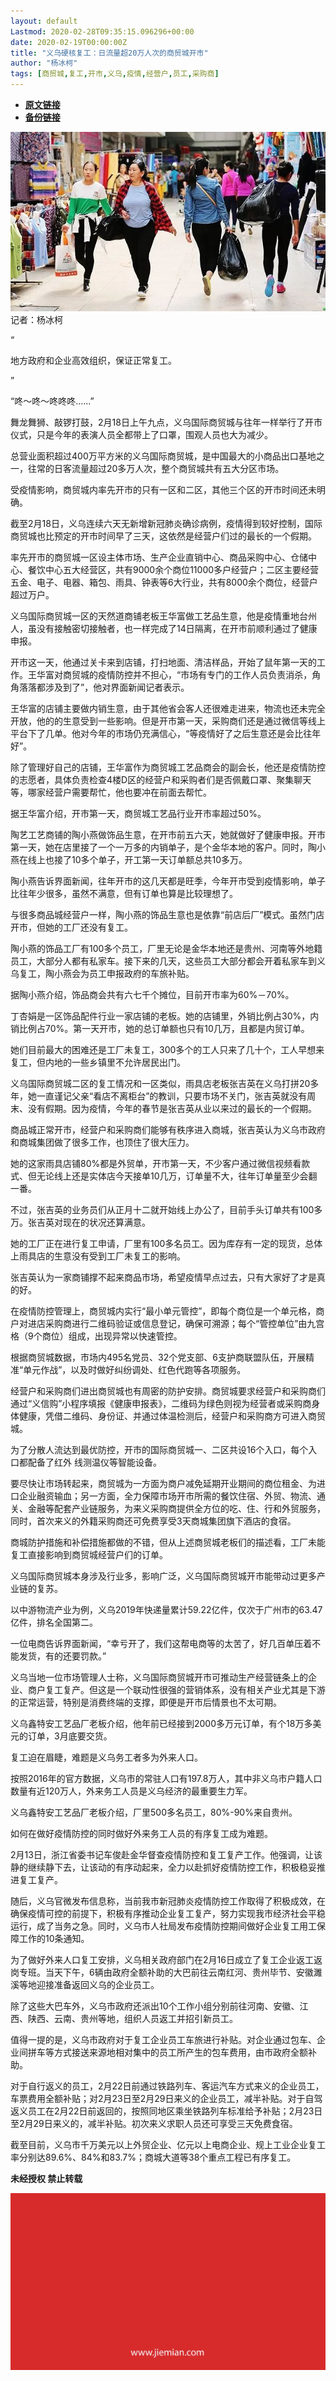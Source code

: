 ```yaml
---
layout: default
Lastmod: 2020-02-28T09:35:15.096296+00:00
date: 2020-02-19T00:00:00Z
title: "义乌硬核复工：日流量超20万人次的商贸城开市"
author: "杨冰柯"
tags: [商贸城,复工,开市,义乌,疫情,经营户,员工,采购商]
---
```


* [**原文链接**](http://mp.weixin.qq.com/s?__biz=MjM5NTE0ODc2Nw==&mid=2650463765&idx=1&sn=bdec36a2d6e5147da98bfb1daa9f3b22&chksm=bef298a5898511b31a952e1f4eec71482bc74dd507e6ed482d75fd2acdcf6edab2188ffc4570#rd)
* [**备份链接**](http://archive.today/xrSB6)


![](/images/post/2cfb8ddb417732dfc5048a57c9c86905.jpg)记者：杨冰柯

“

  

地方政府和企业高效组织，保证正常复工。

  

”

“咚～咚～咚咚咚......”  

舞龙舞狮、敲锣打鼓，2月18日上午九点，义乌国际商贸城与往年一样举行了开市仪式，只是今年的表演人员全都带上了口罩，围观人员也大为减少。

总营业面积超过400万平方米的义乌国际商贸城，是中国最大的小商品出口基地之一，往常的日客流量超过20多万人次，整个商贸城共有五大分区市场。

受疫情影响，商贸城内率先开市的只有一区和二区，其他三个区的开市时间还未明确。

截至2月18日，义乌连续六天无新增新冠肺炎确诊病例，疫情得到较好控制，国际商贸城也比预定的开市时间早了三天，这依然是经营户们过的最长的一个假期。

率先开市的商贸城一区设主体市场、生产企业直销中心、商品采购中心、仓储中心、餐饮中心五大经营区，共有9000余个商位11000多户经营户；二区主要经营五金、电子、电器、箱包、雨具、钟表等6大行业，共有8000余个商位，经营户超过万户。

义乌国际商贸城一区的天然道商铺老板王华富做工艺品生意，他是疫情重地台州人，虽没有接触密切接触者，也一样完成了14日隔离，在开市前顺利通过了健康申报。

开市这一天，他通过关卡来到店铺，打扫地面、清洁样品，开始了鼠年第一天的工作。王华富对商贸城的疫情防控并不担心，“市场有专门的工作人员负责消杀，角角落落都涉及到了”，他对界面新闻记者表示。

王华富的店铺主要做内销生意，由于其他省会客人还很难走进来，物流也还未完全开放，他的的生意受到一些影响。但是开市第一天，采购商们还是通过微信等线上平台下了几单。他对今年的市场仍充满信心，“等疫情好了之后生意还是会比往年好”。

除了管理好自己的店铺，王华富作为商贸城工艺品商会的副会长，他还是疫情防控的志愿者，具体负责检查4楼D区的经营户和采购者们是否佩戴口罩、聚集聊天等，哪家经营户需要帮忙，他也要冲在前面去帮忙。

据王华富介绍，开市第一天，商贸城工艺品行业开市率超过50%。

陶艺工艺商铺的陶小燕做饰品生意，在开市前五六天，她就做好了健康申报。开市第一天，她在店里接了一个一万多的内销单子，是个金华本地的客户。同时，陶小燕在线上也接了10多个单子，开工第一天订单额总共10多万。

陶小燕告诉界面新闻，往年开市的这几天都是旺季，今年开市受到疫情影响，单子比往年少很多，虽然不满意，但有订单也算是比较理想了。

与很多商品城经营户一样，陶小燕的饰品生意也是依靠“前店后厂”模式。虽然门店开市，但她的工厂还没有复工。

陶小燕的饰品工厂有100多个员工，厂里无论是金华本地还是贵州、河南等外地籍员工，大部分人都有私家车。接下来的几天，这些员工大部分都会开着私家车到义乌复工，陶小燕会为员工申报政府的车旅补贴。

据陶小燕介绍，饰品商会共有六七千个摊位，目前开市率为60%－70%。

丁杏娟是一区饰品配件行业一家店铺的老板。她的店铺里，外销比例占30%，内销比例占70%。第一天开市，她的总订单额也只有10几万，且都是内贸订单。

她们目前最大的困难还是工厂未复工，300多个的工人只来了几十个，工人早想来复工，但内地的一些乡镇里不允许居民出门。

义乌国际商贸城二区的复工情况和一区类似，雨具店老板张吉英在义乌打拼20多年，她一直谨记父亲“看店不离柜台”的教训，只要市场不关门，张吉英就没有周末、没有假期。因为疫情，今年的春节是张吉英从业以来过的最长的一个假期。

商品城正常开市，经营户和采购商们能够有秩序进入商城，张吉英认为义乌市政府和商城集团做了很多工作，也顶住了很大压力。

她的这家雨具店铺80%都是外贸单，开市第一天，不少客户通过微信视频看款式、但无论线上还是实体店今天接单10几万，订单量不大，往年订单量至少会翻一番。

不过，张吉英的业务员们从正月十二就开始线上办公了，目前手头订单共有100多万。张吉英对现在的状况还算满意。

她的工厂正在进行复工申请，厂里有100多名员工。因为库存有一定的现货，总体上雨具店的生意没有受到工厂未复工的影响。

张吉英认为一家商铺撑不起来商品市场，希望疫情早点过去，只有大家好了才是真的好。

在疫情防控管理上，商贸城内实行“最小单元管控”，即每个商位是一个单元格，商户对进店采购商进行二维码验证或信息登记，确保可溯源；每个“管控单位”由九宫格（9个商位）组成，出现异常以快速管控。

根据商贸城数据，市场内495名党员、32个党支部、6支护商联盟队伍，开展精准“单元作战”，以及时做好纠纷调处、红色代跑等各项服务。

经营户和采购商们进出商贸城也有周密的防护安排。商贸城要求经营户和采购商们通过“义信购”小程序填报《健康申报表》，二维码为绿色则视为经营者或采购商身体健康，凭借二维码、身份证、并通过体温检测后，经营户和采购商方可进入商贸城。

为了分散人流达到最优防控，开市的国际商贸城一、二区共设16个入口，每个入口都配备了红外 线测温仪等智能设备。

要尽快让市场转起来，商贸城为一方面为商户减免延期开业期间的商位租金、为进口企业融资输血；另一方面，全力保障市场开市所需的餐饮住宿、外贸、物流、通关、金融等配套产业链服务，为来义采购商提供全方位的吃、住、行和外贸服务，同时，首次来义的外籍采购商还可免费享受3天商城集团旗下酒店的食宿。

商城防护措施和补偿措施都做的不错，但从上述商贸城老板们的描述看，工厂未能复工直接影响到商贸城经营户们的订单。

义乌国际商贸城本身涉及行业多，影响广泛，义乌国际商贸城开市能带动过更多产业链的复苏。

以中游物流产业为例，义乌2019年快递量累计59.22亿件，仅次于广州市的63.47亿件，排名全国第二。

一位电商告诉界面新闻，“幸亏开了，我们这帮电商等的太苦了，好几百单压着不能发货，有的还要罚款。”

义乌当地一位市场管理人士称，义乌国际商贸城开市可推动生产经营链条上的企业、商户复工复产。但这是一个联动性很强的营销体系，没有相关产业尤其是下游的正常运营，特别是消费终端的支撑，即便是开市后情景也不太可期。

义乌鑫特安工艺品厂老板介绍，他年前已经接到2000多万元订单，有个18万多美元的订单，3月底要交货。

复工迫在眉睫，难题是义乌务工者多为外来人口。

按照2016年的官方数据，义乌市的常驻人口有197.8万人，其中非义乌市户籍人口数量有近120万人，外来务工人员是义乌经济的最重要生力军。

义乌鑫特安工艺品厂老板介绍，厂里500多名员工，80%-90%来自贵州。

如何在做好疫情防控的同时做好外来务工人员的有序复工成为难题。

2月13日，浙江省委书记车俊赴金华督查疫情防控和复工复产工作。他强调，让该静的继续静下去，让该动的有序动起来，全力以赴抓好疫情防控工作，积极稳妥推进复工复产。

随后，义乌官微发布信息称，当前我市新冠肺炎疫情防控工作取得了积极成效，在确保疫情可控的前提下，积极有序推动企业复工复产，努力实现我市经济社会平稳运行，成了当务之急。同时，义乌市人社局发布疫情防控期间做好企业复工用工保障工作的10条通知。

为了做好外来人口复工安排，义乌相关政府部门在2月16日成立了复工企业返工返岗专班。当天下午，6辆由政府全额补助的大巴前往云南红河、贵州毕节、安徽濉溪等地迎接准备返回义乌的企业员工。

除了这些大巴车外，义乌市政府还派出10个工作小组分别前往河南、安徽、江西、陕西、云南、贵州等地，组织人员返工并招引新员工。

值得一提的是，义乌市政府对于复工企业员工车旅进行补贴。对企业通过包车、企业间拼车等方式接送来源地相对集中的员工所产生的包车费用，由市政府全额补助。

对于自行返义的员工，2月22日前通过铁路列车、客运汽车方式来义的企业员工，车票费用全额补贴；对2月23日至2月29日来义的企业员工，减半补贴。对于自驾返义员工在2月22日前返回的，按照同地区乘坐铁路列车标准给予补贴；2月23日至2月29日来义的，减半补贴。初次来义求职人员还可享受三天免费食宿。

截至目前，义乌市千万美元以上外贸企业、亿元以上电商企业、规上工业企业复工率分别达89.6%、84%和83.7%；商城大道等38个重点工程已有序复工。

  

**未经授权 禁止转载**

  

  

![](/images/post/3ef9527fd7edfb43b0c70486c7a956af.jpg)

